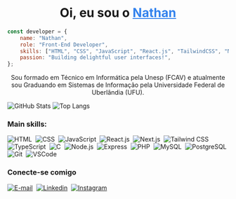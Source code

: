 <h1 align="center"> Oi, eu sou o <a href="#" style="color: #3382ed">Nathan</a></h1>

~~~javascript
const developer = {
  	name: "Nathan",
  	role: "Front-End Developer",
  	skills: ["HTML", "CSS", "JavaScript", "React.js", "TailwindCSS", "Next.js", "TypeScript"],
  	passion: "Building delightful user interfaces!",
};	
~~~

<p align="center">
Sou formado em Técnico em Informática pela Unesp (FCAV) e atualmente sou Graduando em Sistemas de Informação pela Universidade Federal de Uberlândia (UFU).
</p>

![GitHub Stats](https://github-readme-stats.vercel.app/api?username=nathanmota-dev)
![Top Langs](https://github-readme-stats-git-masterrstaa-rickstaa.vercel.app/api/top-langs/?username=nathanmota-dev)

### Main skills:
![HTML](https://img.shields.io/badge/-HTML-0D1117?style=for-the-badge&logo=html5&labelColor=0D1117)&nbsp; ![CSS](https://img.shields.io/badge/-CSS-0D1117?style=for-the-badge&logo=CSS3&logoColor=1572B6&labelColor=0D1117)&nbsp; ![JavaScript](https://img.shields.io/badge/-JavaScript-0D1117?style=for-the-badge&logo=javascript&labelColor=0D1117)&nbsp; ![React.js](https://img.shields.io/badge/-React.js-0D1117?style=for-the-badge&logo=react&labelColor=0D1117)&nbsp; ![Next.js](https://img.shields.io/badge/-Next.js-0D1117?style=for-the-badge&logo=next.js&labelColor=0D1117)&nbsp; ![Tailwind CSS](https://img.shields.io/badge/-Tailwind_CSS-0D1117?style=for-the-badge&logo=tailwind-css&labelColor=0D1117)&nbsp; ![TypeScript](https://img.shields.io/badge/-TypeScript-0D1117?style=for-the-badge&logo=typescript&labelColor=0D1117)&nbsp; ![C](https://img.shields.io/badge/-C-0D1117?style=for-the-badge&logo=c&labelColor=0D1117)&nbsp; ![Node.js](https://img.shields.io/badge/-Node.js-0D1117?style=for-the-badge&logo=node.js&labelColor=0D1117)&nbsp; ![Express](https://img.shields.io/badge/-Express-0D1117?style=for-the-badge&logo=express&labelColor=0D1117)&nbsp; ![PHP](https://img.shields.io/badge/-PHP-0D1117?style=for-the-badge&logo=php&labelColor=0D1117)&nbsp; ![MySQL](https://img.shields.io/badge/-MySQL-0D1117?style=for-the-badge&logo=mysql&labelColor=0D1117)&nbsp; ![PostgreSQL](https://img.shields.io/badge/-PostgreSQL-0D1117?style=for-the-badge&logo=postgresql&labelColor=0D1117)&nbsp; ![Git](https://img.shields.io/badge/-Git-0D1117?style=for-the-badge&logo=git&labelColor=0D1117)&nbsp; ![VSCode](https://img.shields.io/badge/-VSCode-0D1117?style=for-the-badge&logo=visual-studio-code&labelColor=0D1117)&nbsp;

### Conecte-se comigo

[![E-mail](https://img.shields.io/badge/-Email-000?style=for-the-badge&logo=microsoft-outlook&logoColor=white)](mailto:nathansmota@gmail.com)&nbsp; [![Linkedin](https://img.shields.io/badge/-LinkedIn-%230077B5?style=for-the-badge&logo=linkedin&logoColor=white)](https://www.linkedin.com/in/nathansmota/)&nbsp; [![Instagram](https://img.shields.io/badge/-Instagram-%23E4405F?style=for-the-badge&logo=instagram&logoColor=white)](https://www.instagram.com/nathanssmota)
